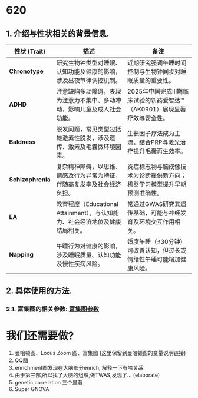 # 620 
## 1. 介绍与性状相关的背景信息.


| 性状 (Trait)        | 描述                                                | 备注                                        |
| ----------------- | ------------------------------------------------- | ----------------------------------------- |
| **Chronotype**    | 研究生物钟类型对睡眠、认知功能及健康的影响，涉及昼夜节律调控机制。                 | 近期研究强调午睡时间控制与生物钟同步对睡眠质量的重要性。              |
| **ADHD**          | 注意缺陷多动障碍，表现为注意力不集中、多动冲动，影响儿童及成人社会功能。              | 2025年中国完成Ⅲ期临床试验的新药爱智达™（AK0901）展现显著疗效与安全性。 |
| **Baldness**      | 脱发问题，常见类型包括雄激素性脱发，涉及遗传、激素及毛囊微环境因素。                | 生长因子疗法成为主流，结合PRP与激光治疗提升毛囊再生效率。            |
| **Schizophrenia** | 复杂精神障碍，以思维、情感及行为异常为特征，伴随高复发率及社会经济负担。              | 炎症标志物与脑成像技术为诊断提供新方向；机器学习模型提升早期预测准确性。      |
| **EA**            | 教育程度（Educational Attainment），与认知能力、社会经济地位及健康结局相关。 | 常通过GWAS研究其遗传基础，可能与神经发育及环境交互作用相关。          |
| **Napping**       | 午睡行为对健康的影响，涉及睡眠质量、认知功能及慢性疾病风险。                    | 适度午睡（≤30分钟）可改善认知，但过长或情绪性午睡可能增加健康风险。       |


## 2. 具体使用的方法.


### 2.1. 富集图的相关参数: [富集图参数](z_MD/基因遗传富集图.md "富集图参数")


# 我们还需要做?
1. 曼哈顿图、Locus Zoom 图、富集图
   (这里保留到曼哈顿图的变量说明链接)
2. QQ图
3. enrichment图发现在大脑部分enrich, 解释一下有啥关系‘
4. 由于第三部,所以找了大脑的组织,做TWAS,发现了... (elaborate)
5. genetic correlation 三个显著
6. Super GNOVA
   

